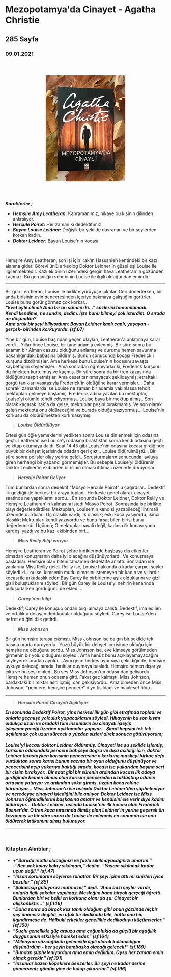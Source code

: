   
# Mezopotamya'da Cinayet - Agatha Christie
## 285 Sayfa
### 09.01.2021
  
<br>

  <p align="center" style="padding: 10px">
    <img alt="Mezopotamyada-Cinayet" src="../images/38_mezopotamyada_cinayet.jpg" width="250">
    <br>

<br>
<br>

***Karakterler ;***
- ***Hemşire Amy Leatheran:*** Kahramanımız, hikaye bu kişinin dilinden anlatılıyor.
- ***Hercule Poirot:*** Her zaman ki dedektifimiz
- ***Bayan Louise Leidner:*** Değişik bir şekilde davranan ve bir şeylerden korkan kadın.
- ***Doktor Leidner:*** Bayan Louise'nin kocası.


<br>

Hemşire Amy Leatheran, son işi için Irak'ın Hassanieh kentindeki bir kazı alanına gider. Görevi ünlü arkeolog Doktor Leidner'in güzel eşi Louise ile ilgilenmektedir. Kazı ekibinin üzerindeki gergin hava Leatheran'ın gözünden kaçmaz. Bu gerginliğin sebebinin Louise ile ilgili olduğundan emindir.

____

Bir gün Leatheran, Louise ile birlikte yürüyüşe çıktılar. Geri dönerlerken, bir anda birisinin evin penceresinden içeriye bakmaya çalıştığını görürler. Louise bunu görür görmez çok korkar.. <br> ***"Evet öyle olmalı Ama bir an sandım ki..." sözlerini tamamlamadı.*** <br> ***Kendi kendime, ne sandın, dedim. İşte bunu bilmeyi çok isterdim. O sırada ne düşündün?*** <br> ***Ama artık bir şeyi biliyordum: Bayan Leidner kanlı canlı, yaşayan -gerçek- birinden korkuyordu. (sf.67)***

Yine bir gün, Louise başından geçen olayları, Leatheran'a anlatmaya karar verdi... Yıllar önce Louise, bir tane adamla evlenmiş. Bir süre sonra bu adamın bir Alman casusu olduğunu anlamış ve durumu hemen savunma bakanlığındaki babasına bildirmiş. Bunun sonucunda kocası Frederick'i kurşunu dizdirmişler. Ama herkese bunu Louise'nin kocasını savaşta kaybettiğini söylemişler.. Ama sonradan öğreniyorlar ki, Frederick kurşunu dizilmekten kurtulmuş ve kaçmış. Bir süre sonra da bir tren kazasında öldüğünü tespit etmişler. Ama ceset tanınmayacak şekildeymiş, etraftaki görgü tanıkları vasıtasıyla Frederick'in öldüğüne karar vermişler... Daha sonraki zamanlarda ise Louise ne zaman bir adamla yakınlaşsa tehdit mektupları gelmeye başlamış. Frederick adına yazılan bu mektuplar, Louise'yi ölümle tehdit ediyormuş.. Louise baya bir mektup almış.. Son olarak kaçarak Irak'a da gelse, mektuplar peşini bırakmamış. Ve son olarak gelen mektupta onu öldüreceğini ve burada olduğu yazıyormuş... Louise'nin korkusu da öldürülmekten korkmasıymış.

> ***Louise Öldürülüyor***

Ertesi gün öğle yemeklerini yedikten sonra Louise dinlenmek için odasına geçti. Leatheran ise Louise'yi odasına bıraktıktan sonra kendi odasına geçti ve kitap okumaya daldı. Saat 14:45 gibi Louise'nin odasına kocası girdiğinde büyük bir dehşet içerisinde odadan geri çıktı.. Louise öldürülmüştü... Bir süre sonra polisler olay yerine geldi.. Soruşturmaların sonucunda, avluya giren herhangi bir yabancı görmemişler. Bu sebeple Louise'yi öldürenin, Doktor Leidner'in ekibinden birisinin olması ihtimali üzerinde duruyorlar.

> ***Hercule Poirot Geliyor***

Tüm bunlardan sonra dedektif "Mösyö Hercule Poirot" u çağırdılar.. Dedektif ilk geldiğinde herkesi bir araya topladı. Herkesle genel olarak cinayet saatinde ne yaptıklarını sordu... En sonunda Doktor Leidner, Doktor Reilly ve Hemşire Leatheran'ın kalmasını istedi Mösyö Poirot. Sonrasında ise birlikte olayı değerlendirdiler. Mektupları, Louise'nin kendisi yazabileceği ihtimali üzerinde durdular.. Üç olasılık vardı; ilk olasılık; eski koca yaşıyordu, ikinci olasılık; Mektupları kendi yazıyordu ve bunu fırsat bilen birisi bunu değerlendirdi. Üçüncü; O mektuplar hayali değil, kadının ilk kocası yada kardeşi yazdı ve bu kazı ekibinden biri...

> ***Miss Reilly Bilgi veriyor***

Hemşire Leatheran ve Poirot şehre indiklerinde başbaşa dış etkenler olmadan konuşmanın daha iyi olacağını düşünüyorlardı. Ve konuşmaya başladılar. Hemşire olan biteni tamamen dedektife anlattı. Sonradan ise yanlarına Miss Reilly geldi. Reilly ise, Louise hakkında o kadar çarpıcı şeyler söyledi ki. Louise, kimsenin mutlu olmasını istemeyen bir kadın ve yıllardır kocası ile arkadaşlık eden Bay Carey ile birbirlerine aşık olduklarını ve gizli gizli buluştuklarını söyledi. Bir gün Carey ile Louise'yi nehirin kenarında buluşurlarken gördüğünü de ekledi...

> ***Carey'den bilgi***

Dedektif, Carey ile konuşup ondan bilgi almaya çalıştı. Dedektif, ima edilen ve ortalıkta dolaşan dedikodular olduğunu söyledi. Carey ise Louise'den nefret ettiğini dile getirdi.

> ***Miss Johnson***

Bir gün hemşire terasa çıkmıştı. Miss Johnson ise dalgın bir şekilde tek başına orada duruyordu.. Yüzü büyük bir dehşet içerisinde olduğu için hemşire ne olduğunu sordu. Miss Johnson ise, eve kimseye görülmeden girmenin bir yolu olduğunu söyledi. Ama henüz bunu açıklayamayacağını söyleyerek oradan ayrıldı... Aynı gece herkes uyumaya çekildiğinde, hemşire uykuya dalacağı sırada, hırıltılar duymaya başladı. Hemşire hemen dışarıya çıktı ve bu sesi dinledi. Bu ses Miss Johnson'un odasından geliyordu. Hemşire hemen onun odasına gitti. Fakat geç kalmıştı. Miss Johnson, bardaktaki bir miktar asiti içmiş, can çekişiyordu.. Ama ölmeden önce Miss Johnson, "pencere, hemşire pencere" diye fısıldadı ve maalesef öldü...

____

> ***Hercule Poirot Cinayeti Açıklıyor***

***En sonunda Dedektif Poirot, yine herkesi ilk gün gibi etrafında topladı ve onlarla geçmişe yolculuk yapacaklarını söyledi. Hikayenin bu son kısmı oldukça uzun ve oradaki tüm insanların bu cinayeti işleyip işleyemeyeceği üzerine açıklamalar yapıyor... Şimdi hepsini tek tek açıklamak çok uzun sürecek o yüzden sizleri direk sonuca götürüyorum; <br> <br> Louise'yi kocası doktor Leidner öldürmüş. Cinayeti ise şu şekilde işlemiş; karısının odasındaki pencere bahçeye doğru ve dışa açıldığı için,  doktor Leidner terastayken karısının penceresine o korkunç maskeyi birkaç defa vurduktan sonra karısı bunun saçma bir oyun olduğunu düşünüyor ve pencerisini açıp yukarıya baktığı sırada, kocası ise yukarıdan başına sert bir cisim bırakıyor.. Bir saat gibi bir sürenin ardından kocası ilk odaya girdiğinde hemen ölmüş olan karısını pencereden uzaklaştırıp odanın ortasına yatırıyor ve ardından şoka girmiş, üzgün koca rolüne bürünüyor... Miss Johnson'u ise aslında Doktor Leidner'den şüpheleniyor ve neredeyse cinayeti işlediğini bile anlıyor. Doktor Leidner ise Miss Johnson öğrendiklerini başkasına anlatır ve kendisini ele verir diye kadını öldürüyor... Doktor Leidner, aslında Louise'nin ilk kocası olan Frederick Bosner'dır. O tren kaza sırasında ölmüş olan Leidner'in yerine geçerek ün kazanmış ve bir süre sonra da Louise ile evlenmiş en sonunda ise onu öldürerek intikamını almış bulunuyor.***

_____




<br>

### Kitaptan Alıntılar ;
-  ***+“Burada mutlu olacağınızı ve fazla sıkılmayacağınızı umarım.”*** <br> ***-“Ben pek kolay kolay sıkılmam,” dedim. “Yaşam sıkılacak kadar uzun değil.” (sf.47)***
-  ***"İnsan sorunlarını söylerse rahatlar. Bir şeyi içine attı mı sinirleri iyice bozulur." (sf.85)***
-  ***"Şakalaşıp gülüyoruz matmazel," dedi. "Ama bazı şeyler vardır, onlarla ilgili şakalar yapılmaz. Mesleğim bana birçok gerçeği öğretti. Bunlardan biri ve belki en korkunç olanı da şu: Cinayet bir alışkanlıktır..." (sf.149)***
-  ***"Daha sonra da birçok kez tanık olduğum gibi onun gözünde hiçbir şey önemsiz değildi, en ufak bir dedikodu bile, hatta onu hiç ilgindirmese de. Hâlbuki erkekler genellikle dedikoduyu küçümserler." (sf.150)***
-  ***"Suçlu genellikle güç arsuzu ama çoğunlukla da güçlü bir aşağılık duygusunun etkisiyle hareket eder." (sf.164)***
-  ***"Milenyum sözcüğünün gelecekle ilgili olarak kullanıldığını düşünürdüm - her şeyin bambaşka olacağı gelecek!" (sf.189)***
-  ***"Bundan şüpheleniyordum ama emin değildim. Oysa her zaman emin olmak gerekir." (sf.191)***
-  ***"İnsanlar bazen köpeklere benzerler. Bir şeyi ne kadar derine gömerseniz gömün yine de bulup çıkarırlar." (sf.196)***